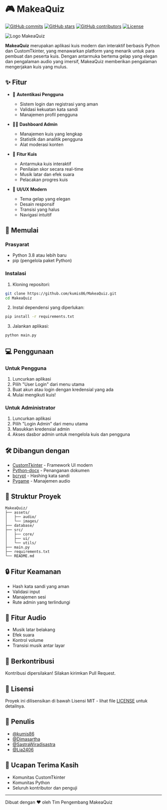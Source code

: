# 🎮 MakeaQuiz

[![GitHub commits](https://img.shields.io/github/commit-activity/m/kumis86/MakeaQuiz)](https://github.com/Kumis86/MakeaQuiz/tree/dev)
[![GitHub stars](https://img.shields.io/github/stars/Kumis86/MakeaQuiz)](https://github.com/Kumis86/MakeaQuiz/tree/dev)
[![GitHub contributors](https://img.shields.io/github/contributors/kumis86/MakeaQuiz)](https://github.com/Kumis86/MakeaQuiz/graphs/contributors)
[![License](https://img.shields.io/github/license/kumis86/MakeaQuiz)](https://github.com/Kumis86/MakeaQuiz/blob/main/LICENSE)

![Logo MakeaQuiz](assets/MakeaQuiz.ico)

**MakeaQuiz** merupakan aplikasi kuis modern dan interaktif berbasis Python dan CustomTkinter, yang menawarkan platform yang menarik untuk para pembuat dan peserta kuis. Dengan antarmuka bertema gelap yang elegan dan pengalaman audio yang imersif, MakeaQuiz memberikan pengalaman mengerjakan kuis yang mulus.

## ✨ Fitur

- 🎯 **Autentikasi Pengguna**
  - Sistem login dan registrasi yang aman
  - Validasi kekuatan kata sandi
  - Manajemen profil pengguna

- 👨‍💼 **Dashboard Admin**
  - Manajemen kuis yang lengkap
  - Statistik dan analitik pengguna
  - Alat moderasi konten

- 🎲 **Fitur Kuis**
  - Antarmuka kuis interaktif
  - Penilaian skor secara real-time
  - Musik latar dan efek suara
  - Pelacakan progres kuis

- 🎨 **UI/UX Modern**
  - Tema gelap yang elegan
  - Desain responsif
  - Transisi yang halus
  - Navigasi intuitif

## 🚀 Memulai

### Prasyarat

- Python 3.8 atau lebih baru
- pip (pengelola paket Python)

### Instalasi

1. Kloning repositori:
```bash
git clone https://github.com/kumis86/MakeaQuiz.git
cd MakeaQuiz
```

2. Instal dependensi yang diperlukan:
```bash
pip install -r requirements.txt
```

3. Jalankan aplikasi:
```bash
python main.py
```

## 💻 Penggunaan

### Untuk Pengguna
1. Luncurkan aplikasi
2. Pilih "User Login" dari menu utama
3. Buat akun atau login dengan kredensial yang ada
4. Mulai mengikuti kuis!

### Untuk Administrator
1. Luncurkan aplikasi
2. Pilih "Login Admin" dari menu utama
3. Masukkan kredensial admin
4. Akses dasbor admin untuk mengelola kuis dan pengguna

## 🛠️ Dibangun dengan

- [CustomTkinter](https://github.com/TomSchimansky/CustomTkinter) - Framework UI modern
- [Python-docx](https://python-docx.readthedocs.io/) - Penanganan dokumen
- [bcrypt](https://github.com/pyca/bcrypt/) - Hashing kata sandi
- [Pygame](https://www.pygame.org/) - Manajemen audio

## 📁 Struktur Proyek

```
MakeaQuiz/
├── assets/
│   ├── audio/
│   └── images/
├── database/
├── src/
│   ├── core/
│   ├── ui/
│   └── utils/
├── main.py
├── requirements.txt
└── README.md
```

## 🔒 Fitur Keamanan

- Hash kata sandi yang aman
- Validasi input
- Manajemen sesi
- Rute admin yang terlindungi

## 🎵 Fitur Audio

- Musik latar belakang
- Efek suara
- Kontrol volume
- Transisi musik antar layar

## 🤝 Berkontribusi

Kontribusi dipersilakan! Silakan kirimkan Pull Request.

## 📝 Lisensi

Proyek ini dilisensikan di bawah Lisensi MIT - lihat file [LICENSE](LICENSE) untuk detailnya.

## 👥 Penulis

- [@kumis86](https://www.github.com/kumis86)
- [@Dimasartha](https://github.com/Dimasartha)
- [@SastraWiradisastra](https://github.com/SastraWiradisastra)
- [@Lia2406](https://github.com/Lia2406)

## 🙏 Ucapan Terima Kasih

- Komunitas CustomTkinter
- Komunitas Python
- Seluruh kontributor dan penguji

---

Dibuat dengan ❤️ oleh Tim Pengembang MakeaQuiz


